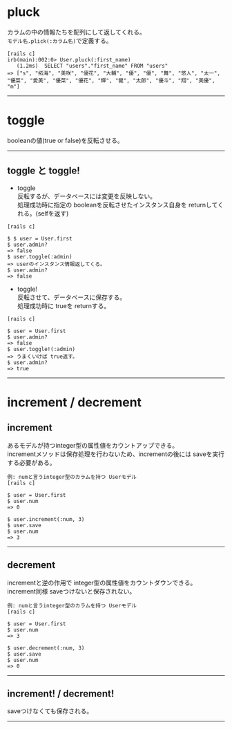 # pluck
カラムの中の情報たちを配列にして返してくれる。        
`モデル名.plick(:カラム名)`で定義する。        
~~~
[rails c]
irb(main):002:0> User.pluck(:first_name)
   (1.2ms)  SELECT "users"."first_name" FROM "users"
=> ["s", "拓海", "美咲", "優花", "大輔", "優", "優", "舞", "悠人", "太一", "優菜", "愛美", "優菜", "優花", "輝", "健", "太郎", "優斗", "翔", "美優", "m"]
~~~
***

# toggle
booleanの値(true or false)を反転させる。
***

## toggle と toggle!
- toggle    
反転するが、データベースには変更を反映しない。        
処理成功時に指定の booleanを反転させたインスタンス自身を returnしてくれる。(selfを返す)
~~~
[rails c]

$ $ user = User.first
$ user.admin?
=> false
$ user.toggle(:admin)
=> userのインスタンス情報返してくる。
$ user.admin?
=> false
~~~

      
- toggle!    
反転させて、データベースに保存する。    
処理成功時に trueを returnする。
~~~
[rails c]

$ user = User.first
$ user.admin?
=> false
$ user.toggle!(:admin)
=> うまくいけば true返す。
$ user.admin?
=> true
~~~
***

# increment / decrement
## increment
あるモデルが持つinteger型の属性値をカウントアップできる。         
incrementメソッドは保存処理を行わないため、incrementの後には saveを実行する必要がある。   
~~~
例: numと言うinteger型のカラムを持つ Userモデル
[rails c]

$ user = User.first
$ user.num
=> 0

$ user.increment(:num, 3)
$ user.save
$ user.num
=> 3
~~~
***

## decrement
incrementと逆の作用で integer型の属性値をカウントダウンできる。   
increment同様 saveつけないと保存されない。
~~~
例: numと言うinteger型のカラムを持つ Userモデル
[rails c]

$ user = User.first
$ user.num
=> 3

$ user.decrement(:num, 3)
$ user.save
$ user.num
=> 0
~~~
***

## increment! / decrement!
saveつけなくても保存される。
***
